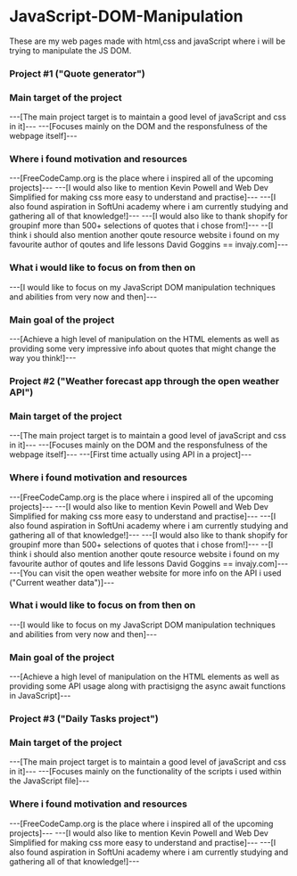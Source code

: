 # JavaScript-DOM-Manipulation
These are my web pages made with html,css and javaScript where i will be trying to manipulate the JS DOM.

### Project #1 ("Quote generator") ###
 
 ### Main target of the project ###
 ---[The main project target is to maintain a good level of javaScript and css in it]---
 ---[Focuses mainly on the DOM and the responsfulness of the webpage itself]---

 ### Where i found motivation and resources ###

 ---[FreeCodeCamp.org is the place where i inspired all of the upcoming projects]---
 ---[I would also like to mention Kevin Powell and Web Dev Simplified for making css more easy to understand and practise]---
 ---[I also found aspiration in SoftUni academy where i am currently studying and gathering all of that knowledge!]---
 ---[I would also like to thank shopify for groupinf more than 500+ selections of quotes that i chose from!]---
 --[I think i should also mention another qoute resource website i found on my favourite author of qoutes and life lessons David Goggins == invajy.com]---

 ### What i would like to focus on from then on ###

 ---[I would like to focus on my JavaScript DOM manipulation techniques and abilities from very now and then]---

 ### Main goal of the project ###

 ---[Achieve a high level of manipulation on the HTML elements as well as providing some very impressive info about quotes that might change the way you think!]---

### Project #2 ("Weather forecast app through the open weather API") ###
 
 ### Main target of the project ###
 ---[The main project target is to maintain a good level of javaScript and css in it]---
 ---[Focuses mainly on the DOM and the responsfulness of the webpage itself]---
---[First time actually using API in a project]---

 ### Where i found motivation and resources ###

 ---[FreeCodeCamp.org is the place where i inspired all of the upcoming projects]---
 ---[I would also like to mention Kevin Powell and Web Dev Simplified for making css more easy to understand and practise]---
 ---[I also found aspiration in SoftUni academy where i am currently studying and gathering all of that knowledge!]---
 ---[I would also like to thank shopify for groupinf more than 500+ selections of quotes that i chose from!]---
 --[I think i should also mention another qoute resource website i found on my favourite author of qoutes and life lessons David Goggins == invajy.com]---
 ---[You can visit the open weather website for more info on the API i used ("Current weather data")]---

 ### What i would like to focus on from then on ###

 ---[I would like to focus on my JavaScript DOM manipulation techniques and abilities from very now and then]---

 ### Main goal of the project ###

 ---[Achieve a high level of manipulation on the HTML elements as well as providing some API usage along with practisigng the async await functions in JavaScript]---

 ### Project #3 ("Daily Tasks project") ###
 
 ### Main target of the project ###
 ---[The main project target is to maintain a good level of javaScript and css in it]---
 ---[Focuses mainly on the functionality of the scripts i used within the JavaScript file]---

 ### Where i found motivation and resources ###

 ---[FreeCodeCamp.org is the place where i inspired all of the upcoming projects]---
 ---[I would also like to mention Kevin Powell and Web Dev Simplified for making css more easy to understand and practise]---
 ---[I also found aspiration in SoftUni academy where i am currently studying and gathering all of that knowledge!]---
